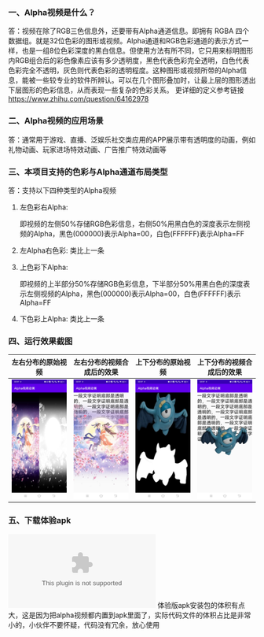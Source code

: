 ### 一、Alpha视频是什么？

答：视频在除了RGB三色信息外，还要带有Alpha通道信息。即拥有 RGBA 四个数据组。就是32位色彩的图形或视频。Alpha通道和RGB色彩通道的表示方式一样，也是一组8位色彩深度的黑白信息。但使用方法有所不同，它只用来标明图形内RGB组合后的彩色像素应该有多少透明度，黑色代表色彩完全透明，白色代表色彩完全不透明，灰色则代表色彩的透明程度。这种图形或视频所带的Alpha信息，能被一些较专业的软件所辨认。可以在几个图形叠加时，让最上层的图形透出下层图形的色彩信息，从而表现一些复杂的色彩关系。
更详细的定义参考链接 https://www.zhihu.com/question/64162978



### 二、Alpha视频的应用场景

答：通常用于游戏、直播、泛娱乐社交类应用的APP展示带有透明度的动画，例如礼物动画、玩家进场特效动画、广告推广特效动画等



### 三、本项目支持的色彩与Alpha通道布局类型

答：支持以下四种类型的Alpha视频

1. 左色彩右Alpha:

   即视频的左侧50%存储RGB色彩信息，右侧50%用黑白色的深度表示左侧视频的Alpha，黑色(000000)表示Alpha=00，白色(FFFFFF)表示Alpha=FF

2. 左Alpha右色彩: 类比上一条

3. 上色彩下Alpha:

   即视频的上半部分50%存储RGB色彩信息，下半部分50%用黑白色的深度表示左侧视频的Alpha，黑色(000000)表示Alpha=00，白色(FFFFFF)表示Alpha=FF

4. 下色彩上Alpha: 类比上一条


### 四、运行效果截图

| 左右分布的原始视频 | 左右分布的视频合成后的效果 | 上下分布的原始视频  | 上下分布的视频合成后的效果 |
| --- | --- | --- | --- |
|![图1](screenShot/Screenshot_20211117_223738.jpg)|![图2](screenShot/Screenshot_20211117_223745.jpg)|![图3](screenShot/Screenshot_20211117_223750.jpg)| ![图4](screenShot/Screenshot_20211117_223755.jpg)|



### 五、下载体验apk
![apk安装包](apk/app-debug.apk)
体验版apk安装包的体积有点大，这是因为把alpha视频都内置到apk里面了，实际代码文件的体积占比是非常小的，小伙伴不要怀疑，代码没有冗余，放心使用


